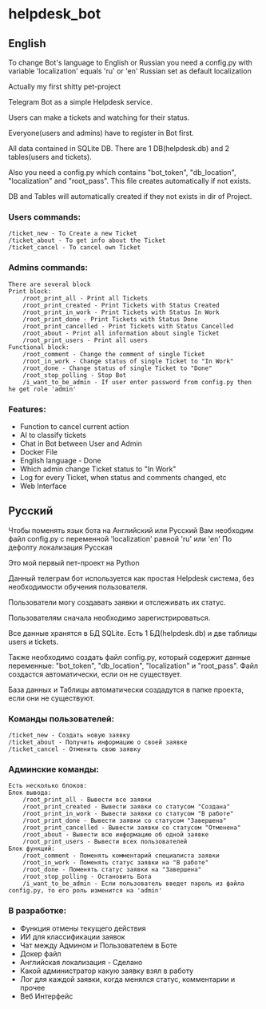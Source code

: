 # helpdesk_bot
## English
To change Bot's language to English or Russian you need a config.py with variable 'localization' equals 'ru' or 'en'
Russian set as default localization

Actually my first shitty pet-project

Telegram Bot as a simple Helpdesk service.

Users can make a tickets and watching for their status.

Everyone(users and admins) have to register in Bot first.

All data contained in SQLite DB. There are 1 DB(helpdesk.db) and 2 tables(users and tickets).

Also you need a config.py which contains "bot_token", "db_location", "localization" and "root_pass".
This file creates automatically if not exists.

DB and Tables will automatically created if they not exists in dir of Project.

### Users commands:
    /ticket_new - To Create a new Ticket
    /ticket_about - To get info about the Ticket
    /ticket_cancel - To cancel own Ticket
###

### Admins commands:
    There are several block
    Print block:
        /root_print_all - Print all Tickets 
        /root_print_created - Print Tickets with Status Created
        /root_print_in_work - Print Tickets with Status In Work
        /root_print_done - Print Tickets with Status Done
        /root_print_cancelled - Print Tickets with Status Cancelled
        /root_about - Print all information about single Ticket
        /root_print_users - Print all users
    Functional block:
        /root_comment - Change the comment of single Ticket
        /root_in_work - Change status of single Ticket to "In Work"
        /root_done - Change status of single Ticket to "Done"
        /root_stop_polling - Stop Bot
        /i_want_to_be_admin - If user enter password from config.py then he get role 'admin'
###

### Features: 
- Function to cancel current action
- AI to classify tickets
- Chat in Bot between User and Admin
- Docker File
- English language - Done
- Which admin change Ticket status to "In Work"
- Log for every Ticket, when status and comments changed, etc
- Web Interface
###
## Русский
Чтобы поменять язык бота на Английский или Русский Вам необходим файл config.py с переменной 'localization' равной 'ru' или 'en'
По дефолту локализация Русская

Это мой первый пет-проект на Python

Данный телеграм бот используется как простая Helpdesk система, без необходимости обучения пользователя.

Пользователи могу создавать заявки и отслеживать их статус.

Пользователям сначала необходимо зарегистрироваться.

Все данные хранятся в БД SQLite. Есть 1 БД(helpdesk.db) и две таблицы users и tickets.

Также необходимо создать файл config.py, который содержит данные переменные: "bot_token", "db_location", "localization" и "root_pass".
Файл создастся автоматически, если он не существует.

База данных и Таблицы автоматически создадутся в папке проекта, если они не существуют.

### Команды пользователей:
    /ticket_new - Создать новую заявку
    /ticket_about - Получить информацию о своей заявке
    /ticket_cancel - Отменить свою заявку
###

### Админские команды:
    Есть несколько блоков:
    Блок вывода:
        /root_print_all - Вывести все заявки
        /root_print_created - Вывести заявки со статусом "Создана"
        /root_print_in_work - Вывести заявки со статусом "В работе"
        /root_print_done - Вывести заявки со статусом "Завершена"
        /root_print_cancelled - Вывести заявки со статусом "Отменена"
        /root_about - Вывести всю информацию об одной заявке
        /root_print_users - Вывести всех пользователей
    Блок функций:
        /root_comment - Поменять комментарий специалиста заявки
        /root_in_work - Поменять статус заявки на "В работе"
        /root_done - Поменять статус заявки на "Завершена"
        /root_stop_polling - Остановить Бота
        /i_want_to_be_admin - Если пользователь введет пароль из файла config.py, то его роль изменится на 'admin'
###

### В разработке: 
- Функция отмены текущего действия
- ИИ для классификации заявок
- Чат между Админом и Пользователем в Боте
- Докер файл
- Английская локализация - Сделано
- Какой администратор какую заявку взял в работу
- Лог для каждой заявки, когда менялся статус, комментарии и прочее
- Веб Интерфейс
###
##
#